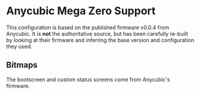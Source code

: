 # Anycubic Mega Zero Support

This configuration is based on the published firmware v0.0.4 from Anycubic. It is **not** the authoritative source, but has been carefully re-built by looking at their firmware and inferring the base version and configuration they used.

## Bitmaps

The bootscreen and custom status screens come from Anycubic's firmware.

